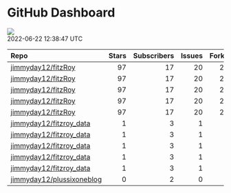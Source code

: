 GitHub Dashboard
================

![](https://github.com/jimmyday12/status/workflows/Render%20Status/badge.svg)  
2022-06-22 12:38:47 UTC

| Repo                                                                      | Stars | Subscribers | Issues | Forks | Status                                                                                                                                                                                | Commit                                                                                                                                                                               |
| :------------------------------------------------------------------------ | ----: | ----------: | -----: | ----: | :------------------------------------------------------------------------------------------------------------------------------------------------------------------------------------ | :----------------------------------------------------------------------------------------------------------------------------------------------------------------------------------- |
| [jimmyday12/fitzRoy](https://github.com/jimmyday12/fitzRoy)               |    97 |          17 |     20 |    24 | [![](https://github.com/jimmyday12/fitzRoy/workflows/R-CMD-check/badge.svg)](https://github.com/jimmyday12/fitzRoy/actions/runs/2535995975)                                           | <a href="https://github.com/jimmyday12/fitzRoy/commit/a67a9144cf31cc51708cb3cee40f1ecfe633961b" title="Fixes #173 to add more competitions">a67a91</a>                               |
| [jimmyday12/fitzRoy](https://github.com/jimmyday12/fitzRoy)               |    97 |          17 |     20 |    24 | [![](https://github.com/jimmyday12/fitzRoy/workflows/pkgdown/badge.svg)](https://github.com/jimmyday12/fitzRoy/actions/runs/2467357766)                                               | <a href="https://github.com/jimmyday12/fitzRoy/commit/a67a9144cf31cc51708cb3cee40f1ecfe633961b" title="Fixes #173 to add more competitions">a67a91</a>                               |
| [jimmyday12/fitzRoy](https://github.com/jimmyday12/fitzRoy)               |    97 |          17 |     20 |    24 | [![](https://github.com/jimmyday12/fitzRoy/workflows/Commands/badge.svg)](https://github.com/jimmyday12/fitzRoy/actions/runs/2493249554)                                              | <a href="https://github.com/jimmyday12/fitzRoy/commit/a67a9144cf31cc51708cb3cee40f1ecfe633961b" title="Fixes #173 to add more competitions">a67a91</a>                               |
| [jimmyday12/fitzRoy](https://github.com/jimmyday12/fitzRoy)               |    97 |          17 |     20 |    24 | [![](https://github.com/jimmyday12/fitzRoy/workflows/Render%20README/badge.svg)](https://github.com/jimmyday12/fitzRoy/actions/runs/2014075891)                                       | <a href="https://github.com/jimmyday12/fitzRoy/commit/745887e8ee356c4d0b5b02a94386c5f8102c3ba8" title="updating github action for R checks">745887</a>                               |
| [jimmyday12/fitzRoy](https://github.com/jimmyday12/fitzRoy)               |    97 |          17 |     20 |    24 | [![](https://github.com/jimmyday12/fitzRoy/workflows/pages-build-deployment/badge.svg)](https://github.com/jimmyday12/fitzRoy/actions/runs/2467389645)                                | <a href="https://github.com/jimmyday12/fitzRoy/commit/991a2905ba4f151ba82f90da7b220bf4c3fafc3d" title="Built site for fitzRoy: 1.1.0.9000@a67a914">991a29</a>                        |
| [jimmyday12/fitzroy\_data](https://github.com/jimmyday12/fitzroy_data)    |     1 |           3 |      1 |     0 | [![](https://github.com/jimmyday12/fitzroy_data/workflows/update%20data/badge.svg)](https://github.com/jimmyday12/fitzroy_data/actions/runs/30566608)                                 | <a href="https://github.com/jimmyday12/fitzroy_data/commit/513395df69da59ea026a522360ebf3542ef535b3" title="Merge branch 'master' of github.com:jimmyday12/fitzroy_data">513395</a>  |
| [jimmyday12/fitzroy\_data](https://github.com/jimmyday12/fitzroy_data)    |     1 |           3 |      1 |     0 | [![](https://github.com/jimmyday12/fitzroy_data/workflows/test%20script/badge.svg)](https://github.com/jimmyday12/fitzroy_data/actions/runs/30568704)                                 | <a href="https://github.com/jimmyday12/fitzroy_data/commit/d1eab30fb9dc7c6b4901b562cf4f2e9006812e67" title="fixing install line">d1eab3</a>                                          |
| [jimmyday12/fitzroy\_data](https://github.com/jimmyday12/fitzroy_data)    |     1 |           3 |      1 |     0 | [![](https://github.com/jimmyday12/fitzroy_data/workflows/schedule%20script/badge.svg)](https://github.com/jimmyday12/fitzroy_data/actions/runs/30568431)                             | <a href="https://github.com/jimmyday12/fitzroy_data/commit/f4691ba1420dbbbece8520463bc737a41826f7b6" title="testing">f4691b</a>                                                      |
| [jimmyday12/fitzroy\_data](https://github.com/jimmyday12/fitzroy_data)    |     1 |           3 |      1 |     0 | [![](https://github.com/jimmyday12/fitzroy_data/workflows/testing%20that%20R%20script%20runs/badge.svg)](https://github.com/jimmyday12/fitzroy_data/actions/runs/30651218)            | <a href="https://github.com/jimmyday12/fitzroy_data/commit/c043fd96eb1477958dfbbdc5bb160d6b99c45e4d" title="Update test_schedule.yml">c043fd</a>                                     |
| [jimmyday12/fitzroy\_data](https://github.com/jimmyday12/fitzroy_data)    |     1 |           3 |      1 |     0 | [![](https://github.com/jimmyday12/fitzroy_data/workflows/get%20new%20data/badge.svg)](https://github.com/jimmyday12/fitzroy_data/actions/runs/2535832538)                            | <a href="https://github.com/jimmyday12/fitzroy_data/commit/d77c1e37c8a0a5ff77ec55029c2fae3248d522e7" title="updating weekly_data_process">d77c1e</a>                                 |
| [jimmyday12/plussixoneblog](https://github.com/jimmyday12/plussixoneblog) |     0 |           2 |      0 |     1 | [![](https://github.com/jimmyday12/plussixoneblog/workflows/Get%20new%20data%20and%20rebuild%20site/badge.svg)](https://github.com/jimmyday12/plussixoneblog/actions/runs/2529556314) | <a href="https://github.com/jimmyday12/plussixoneblog/commit/1e1d9f8bd6fbac3ccb810211df6651aae319e058" title="Commit from GitHub Actions (Get new data and rebuild site)">1e1d9f</a> |
